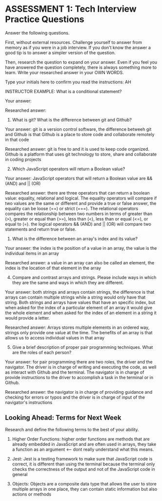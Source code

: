 # ASSESSMENT 1: Tech Interview Practice Questions

Answer the following questions.

First, without external resources. Challenge yourself to answer from memory as if you were in a job interview. If you don't know the answer a good tip is to answer a simpler version of the question.

Then, research the question to expand on your answer. Even if you feel you have answered the question completely, there is always something more to learn. Write your researched answer in your OWN WORDS.

Type your initials here to confirm you read the instructions: AH

INSTRUCTOR EXAMPLE: What is a conditional statement?

Your answer:

Researched answer:

1. What is git? What is the difference between git and Github?

Your answer: git is a version control software, the difference betweeh git and Github is that Github is a place to store code and collaborate remotely in that code 

Researched answer: git is free to and it is used to keep code organized. Github is a platform that uses git technology to store, share and collaborate in coding projects

2. Which JavaScript operators will return a Boolean value?

Your answer: JavaScript operators that will return a Boolean value are && (AND) and || (OR)

Researched answer: there are three operators that can return a boolean value: equality, relational and logical. The equality operators will compare if two values are the same or different and provide a true or false answer, the equality can be loose (==) or strict (===). The relational operators compares the relationship between two numbers in terms of greater than (>), greater or equal than (>=), less than (<), less than or equal (<=), or equal to (=). the logical operators && (AND) and || (OR) will compare two statements and return true or false.

1. What is the difference between an array's index and its value?

Your answer: the index is the position of a value in an array, the value is the individual items in an array

Researched answer: a value in an array can also be called an element, the index is the location of that element in the array

4. Compare and contrast arrays and strings. Please include ways in which they are the same and ways in which they are different.

Your answer: both strings and arrays contain strings, the difference is that arrays can contain multiple strings while a string would only have that string. Both strings and arrays have values that have an specific index, but when asked for the index of a particular element of an array it would give the whole element and when asked for the index of an element in a string it would provide a letter. 

Researched answer: Arrays stores multiple elements in an ordered way, strings only provide one value at the time. The benefits of an array is that allows us to access individual values in that array 

5. Give a brief description of proper pair programming techniques. What are the roles of each person?

Your answer: for pair programming there are two roles, the driver and the navigator. The driver is in charge of writing and executing the code, as well as interact with Github and the terminal. The navigator is in charge of provide instructions to the driver to accomplish a task in the terminal or in Github. 

Researched answer: the navigator is in charge of providing guidance and checking for errors or typos and the driver is in charge of input of the navigator's instructions 

## Looking Ahead: Terms for Next Week

Research and define the following terms to the best of your ability.

1. Higher Order Functions: higher order functions are methods that are already embedded in JavaScript and are often used in arrays, they take a function as an argument <-- dont really understand what this means. 

2. Jest: Jest is a testing framework to make sure that JavaScript code is correct, it is different than using the terminal because the terminal only checks the correctness of the output and not of the JavaScript code in general

3. Objects: Objects are a composite data type that allows the user to store multiple arrays in one place, they can contain static information but also actions or methods 
